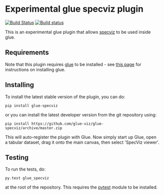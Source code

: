 Experimental glue specviz plugin
================================

[![Build Status](https://travis-ci.org/glue-viz/glue-wwt.svg)](https://travis-ci.org/glue-viz/glue-wwt?branch=master)
[![Build status](https://ci.appveyor.com/api/projects/status/1gov2vtuesjnij69/branch/master?svg=true)](https://ci.appveyor.com/project/astrofrog/glue-wwt/branch/master)

This is an experimental glue plugin that allows
[specviz](https://github.com/spacetelescope/specviz) to be used inside glue.

Requirements
------------

Note that this plugin requires [glue](http://glueviz.org/) to be installed -
see [this page](http://glueviz.org/en/latest/installation.html) for
instructions on installing glue.

Installing
----------

To install the latest stable version of the plugin, you can do:

    pip install glue-specviz
    
or you can install the latest developer version from the git repository using:

    pip install https://github.com/glue-viz/glue-specviz/archive/master.zip

This will auto-register the plugin with Glue. Now simply start up Glue, open a
tabular dataset, drag it onto the main canvas, then select 'SpecViz viewer'.

Testing
-------

To run the tests, do:

    py.test glue_specviz

at the root of the repository. This requires the [pytest](http://pytest.org)
module to be installed.

